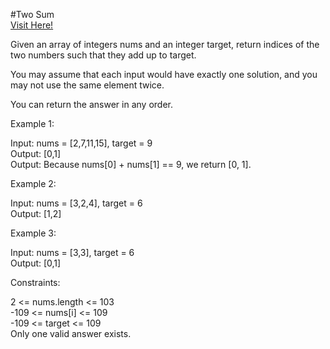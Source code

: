 #Two Sum   
[Visit Here!](https://leetcode.com/problems/two-sum/)  

Given an array of integers nums and an integer target, return indices of the two numbers such that they add up to target.

You may assume that each input would have exactly one solution, and you may not use the same element twice.

You can return the answer in any order.

Example 1:

Input: nums = [2,7,11,15], target = 9  
Output: [0,1]  
Output: Because nums[0] + nums[1] == 9, we return [0, 1].   

Example 2:

Input: nums = [3,2,4], target = 6  
Output: [1,2]

Example 3:

Input: nums = [3,3], target = 6  
Output: [0,1]
 

Constraints:

2 <= nums.length <= 103  
-109 <= nums[i] <= 109  
-109 <= target <= 109  
Only one valid answer exists.